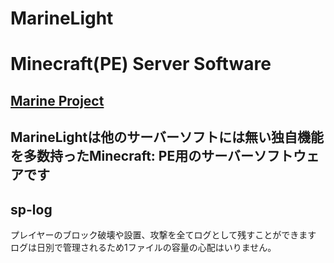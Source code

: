 # MarineLight
# Minecraft(PE) Server Software
## [Marine Project](http://marine.otos.red)
## MarineLightは他のサーバーソフトには無い独自機能を多数持ったMinecraft: PE用のサーバーソフトウェアです
## sp-log
プレイヤーのブロック破壊や設置、攻撃を全てログとして残すことができます  
ログは日別で管理されるため1ファイルの容量の心配はいりません。
